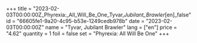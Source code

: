 +++
title = "2023-02-03T00:00:00Z_Phyrexia:_All_Will_Be_One_Tyvar,_Jubilant_Brawler_[en]_false"
id = "66605fe1-9a20-4c95-b53e-1249cedb978b"
date = "2023-02-03T00:00:00Z"
name = "Tyvar, Jubilant Brawler"
lang = ["en"]
price = "4.62"
quantity = 1
foil = false
set = "Phyrexia: All Will Be One"
+++
